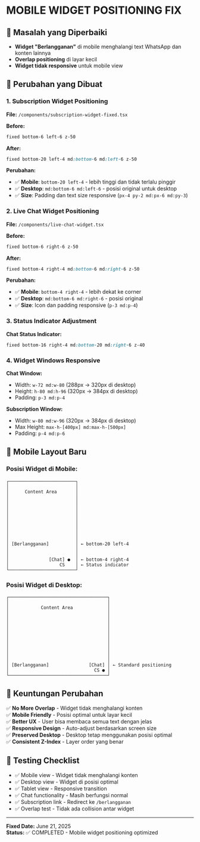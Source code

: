 # MOBILE WIDGET POSITIONING FIX

## 🎯 **Masalah yang Diperbaiki**
- **Widget "Berlangganan"** di mobile menghalangi text WhatsApp dan konten lainnya
- **Overlap positioning** di layar kecil
- **Widget tidak responsive** untuk mobile view

## 🔧 **Perubahan yang Dibuat**

### 1. **Subscription Widget Positioning**
**File:** `/components/subscription-widget-fixed.tsx`

**Before:**
```css
fixed bottom-6 left-6 z-50
```

**After:**
```css
fixed bottom-20 left-4 md:bottom-6 md:left-6 z-50
```

**Perubahan:**
- ✅ **Mobile**: `bottom-20 left-4` - lebih tinggi dan tidak terlalu pinggir
- ✅ **Desktop**: `md:bottom-6 md:left-6` - posisi original untuk desktop
- ✅ **Size**: Padding dan text size responsive (`px-4 py-2 md:px-6 md:py-3`)

### 2. **Live Chat Widget Positioning**
**File:** `/components/live-chat-widget.tsx`

**Before:**
```css
fixed bottom-6 right-6 z-50
```

**After:**
```css
fixed bottom-4 right-4 md:bottom-6 md:right-6 z-50
```

**Perubahan:**
- ✅ **Mobile**: `bottom-4 right-4` - lebih dekat ke corner
- ✅ **Desktop**: `md:bottom-6 md:right-6` - posisi original
- ✅ **Size**: Icon dan padding responsive (`p-3 md:p-4`)

### 3. **Status Indicator Adjustment**
**Chat Status Indicator:**
```css
fixed bottom-16 right-4 md:bottom-20 md:right-6 z-40
```

### 4. **Widget Windows Responsive**

**Chat Window:**
- Width: `w-72 md:w-80` (288px → 320px di desktop)
- Height: `h-80 md:h-96` (320px → 384px di desktop)
- Padding: `p-3 md:p-4`

**Subscription Window:**
- Width: `w-80 md:w-96` (320px → 384px di desktop)
- Max Height: `max-h-[400px] md:max-h-[500px]`
- Padding: `p-4 md:p-6`

## 📱 **Mobile Layout Baru**

### Posisi Widget di Mobile:
```
┌─────────────────────────┐
│                         │
│      Content Area       │
│                         │
│                         │
│                         │
│                         │
│                         │
│                         │
│                         │
│                         │
│                         │
│ [Berlangganan]          │ ← bottom-20 left-4
│                         │
│                         │
│               [Chat] ●  │ ← bottom-4 right-4
│                   CS    │ ← Status indicator
└─────────────────────────┘
```

### Posisi Widget di Desktop:
```
┌─────────────────────────────────────┐
│                                     │
│            Content Area             │
│                                     │
│                                     │
│                                     │
│                                     │
│                                     │
│                                     │
│                                     │
│                                     │
│                                     │
│                                     │
│ [Berlangganan]               [Chat] │ ← Standard positioning
│                                CS ● │
└─────────────────────────────────────┘
```

## 🌟 **Keuntungan Perubahan**

✅ **No More Overlap** - Widget tidak menghalangi konten  
✅ **Mobile Friendly** - Posisi optimal untuk layar kecil  
✅ **Better UX** - User bisa membaca semua text dengan jelas  
✅ **Responsive Design** - Auto-adjust berdasarkan screen size  
✅ **Preserved Desktop** - Desktop tetap menggunakan posisi optimal  
✅ **Consistent Z-Index** - Layer order yang benar  

## 🧪 **Testing Checklist**

- ✅ Mobile view - Widget tidak menghalangi konten
- ✅ Desktop view - Widget di posisi optimal  
- ✅ Tablet view - Responsive transition
- ✅ Chat functionality - Masih berfungsi normal
- ✅ Subscription link - Redirect ke `/berlangganan`
- ✅ Overlap test - Tidak ada collision antar widget

---
**Fixed Date:** June 21, 2025  
**Status:** ✅ COMPLETED - Mobile widget positioning optimized
